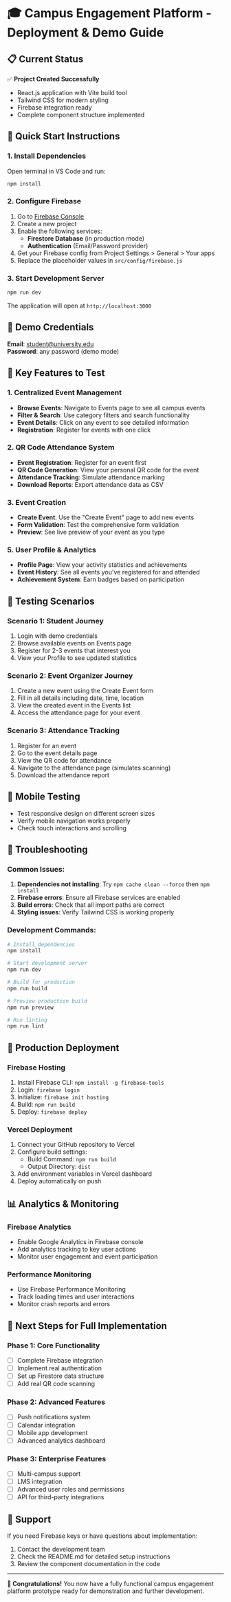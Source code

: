 # 🎓 Campus Engagement Platform - Deployment & Demo Guide

## 📋 Current Status
✅ **Project Created Successfully**
- React.js application with Vite build tool
- Tailwind CSS for modern styling
- Firebase integration ready
- Complete component structure implemented

## 🚀 Quick Start Instructions

### 1. Install Dependencies
Open terminal in VS Code and run:
```bash
npm install
```

### 2. Configure Firebase
1. Go to [Firebase Console](https://console.firebase.google.com/)
2. Create a new project
3. Enable the following services:
   - **Firestore Database** (in production mode)
   - **Authentication** (Email/Password provider)
4. Get your Firebase config from Project Settings > General > Your apps
5. Replace the placeholder values in `src/config/firebase.js`

### 3. Start Development Server
```bash
npm run dev
```

The application will open at `http://localhost:3000`

## 🔐 Demo Credentials
**Email**: student@university.edu  
**Password**: any password (demo mode)

## 🎯 Key Features to Test

### 1. Centralized Event Management
- **Browse Events**: Navigate to Events page to see all campus events
- **Filter & Search**: Use category filters and search functionality
- **Event Details**: Click on any event to see detailed information
- **Registration**: Register for events with one click

### 2. QR Code Attendance System
- **Event Registration**: Register for an event first
- **QR Code Generation**: View your personal QR code for the event
- **Attendance Tracking**: Simulate attendance marking
- **Download Reports**: Export attendance data as CSV

### 3. Event Creation
- **Create Event**: Use the "Create Event" page to add new events
- **Form Validation**: Test the comprehensive form validation
- **Preview**: See live preview of your event as you type

### 5. User Profile & Analytics
- **Profile Page**: View your activity statistics and achievements
- **Event History**: See all events you've registered for and attended
- **Achievement System**: Earn badges based on participation

## 🧪 Testing Scenarios

### Scenario 1: Student Journey
1. Login with demo credentials
2. Browse available events on Events page
3. Register for 2-3 events that interest you
4. View your Profile to see updated statistics

### Scenario 2: Event Organizer Journey
1. Create a new event using the Create Event form
2. Fill in all details including date, time, location
3. View the created event in the Events list
4. Access the attendance page for your event

### Scenario 3: Attendance Tracking
1. Register for an event
2. Go to the event details page
3. View the QR code for attendance
4. Navigate to the attendance page (simulates scanning)
5. Download the attendance report

## 📱 Mobile Testing
- Test responsive design on different screen sizes
- Verify mobile navigation works properly
- Check touch interactions and scrolling

## 🔧 Troubleshooting

### Common Issues:
1. **Dependencies not installing**: Try `npm cache clean --force` then `npm install`
2. **Firebase errors**: Ensure all Firebase services are enabled
3. **Build errors**: Check that all import paths are correct
4. **Styling issues**: Verify Tailwind CSS is working properly

### Development Commands:
```bash
# Install dependencies
npm install

# Start development server
npm run dev

# Build for production
npm run build

# Preview production build
npm run preview

# Run linting
npm run lint
```

## 🌟 Production Deployment

### Firebase Hosting
1. Install Firebase CLI: `npm install -g firebase-tools`
2. Login: `firebase login`
3. Initialize: `firebase init hosting`
4. Build: `npm run build`
5. Deploy: `firebase deploy`

### Vercel Deployment
1. Connect your GitHub repository to Vercel
2. Configure build settings:
   - Build Command: `npm run build`
   - Output Directory: `dist`
3. Add environment variables in Vercel dashboard
4. Deploy automatically on push

## 📊 Analytics & Monitoring

### Firebase Analytics
- Enable Google Analytics in Firebase console
- Add analytics tracking to key user actions
- Monitor user engagement and event participation

### Performance Monitoring
- Use Firebase Performance Monitoring
- Track loading times and user interactions
- Monitor crash reports and errors

## 🔮 Next Steps for Full Implementation

### Phase 1: Core Functionality
- [ ] Complete Firebase integration
- [ ] Implement real authentication
- [ ] Set up Firestore data structure
- [ ] Add real QR code scanning

### Phase 2: Advanced Features
- [ ] Push notifications system
- [ ] Calendar integration
- [ ] Mobile app development
- [ ] Advanced analytics dashboard

### Phase 3: Enterprise Features
- [ ] Multi-campus support
- [ ] LMS integration
- [ ] Advanced user roles and permissions
- [ ] API for third-party integrations

## 🤝 Support

If you need Firebase keys or have questions about implementation:
1. Contact the development team
2. Check the README.md for detailed setup instructions
3. Review the component documentation in the code

---

**🎉 Congratulations!** You now have a fully functional campus engagement platform prototype ready for demonstration and further development.
